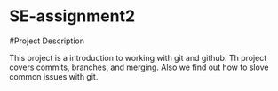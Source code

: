 # SE-assignment2
#Project Description

This project is a introduction to working with git and github. Th project covers commits, branches, and merging. Also we find out how to slove common issues with git.
